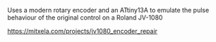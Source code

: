 Uses a modern rotary encoder and an ATtiny13A to emulate the pulse behaviour of the original control on a Roland JV-1080

https://mitxela.com/projects/jv1080_encoder_repair

